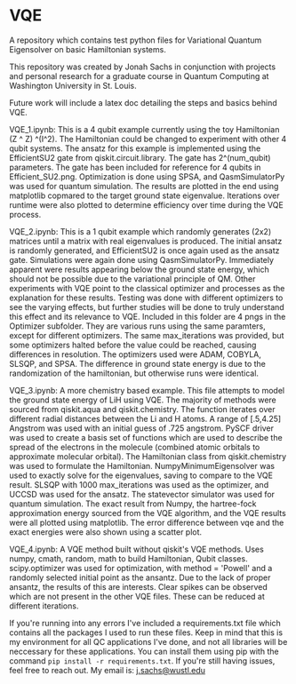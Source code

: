 # VQE
A repository which contains test python files for Variational Quantum Eigensolver on basic Hamiltonian systems. 

This repository was created by Jonah Sachs in conjunction with projects and personal research for a graduate course in Quantum Computing at Washington University in St. Louis.

Future work will include a latex doc detailing the steps and basics behind VQE.


VQE_1.ipynb:
This is a 4 qubit example currently using the toy Hamiltonian (Z ^ Z) ^(I^2). The Hamiltonian could be changed to experiment with other 4 qubit systems. The ansatz for this example is implemented using the EfficientSU2 gate from qiskit.circuit.library. The gate has 2^(num_qubit) parameters. The gate has been included for reference for 4 qubits in Efficient_SU2.png. Optimization is done using SPSA, and QasmSimulatorPy was used for quantum simulation. The results are plotted in the end using matplotlib copmared to the target ground state eigenvalue. Iterations over runtime were also plotted to determine efficiency over time during the VQE process.



VQE_2.ipynb:
This is a 1 qubit example which randomly generates (2x2) matrices until a matrix with real eigenvalues is produced. The initial ansatz is randomly generated, and EfficientSU2 is once again used as the ansatz gate. Simulations were again done using QasmSimulatorPy. Immediately apparent were results appearing below the ground state energy, which should not be possible due to the variational principle of QM. Other experiments with VQE point to the classical optimizer and processes as the explanation for these results. Testing was done with different optimizers to see the varying effects, but further studies will be done to truly understand this effect and its relevance to VQE. Included in this folder are 4 pngs in the Optimizer subfolder. They are various runs using the same paramters, except for different optimizers. The same max_iterations was provided, but some optimizers halted before the value could be reached, causing differences in resolution. The optimizers used were ADAM, COBYLA, SLSQP, and SPSA. The difference in ground state energy is due to the randomization of the hamiltonian, but otherwise runs were identical.



VQE_3.ipynb: 
A more chemistry based example. This file attempts to model the ground state energy of LiH using VQE. The majority of methods were sourced from qiskit.aqua and qiskit.chemistry. The function iterates over different radial distances between the Li and H atoms. A range of [.5,4.25] Angstrom was used with an initial guess of .725 angstrom. PySCF driver was used to create a basis set of functions which are used to describe the spread of the electrons in the molecule (combined atomic orbitals to approximate molecular orbital). The Hamiltonian class from qiskit.chemistry was used to formulate the Hamiltonian. NumpyMinimumEigensolver was used to exactly solve for the eigenvalues, saving to compare to the VQE result. SLSQP with 1000 max_iterations was used as the optimizer, and UCCSD was used for the ansatz. The statevector simulator was used for quantum simulation. The exact result from Numpy, the hartree-fock approximation energy sourced from the VQE algorithm, and the VQE results were all plotted using matplotlib. The error difference between vqe and the exact energies were also shown using a scatter plot.



VQE_4.ipynb:
A VQE method built without qiskit's VQE methods. Uses numpy, cmath, random, math to build Hamiltonian, Qubit classes. scipy.optimizer was used for optimization, with method = 'Powell' and a randomly selected initial point as the ansantz. Due to the lack of proper ansantz, the results of this are interests. Clear spikes can be observed which are not present in the other VQE files. These can be reduced at different iterations.  


If you're running into any errors I've included a requirements.txt file which contains all the packages I used to run these files. Keep in mind that this is my environment for all QC applications I've done, and not all libraries will be neccessary for these applications. You can install them using pip with the command `pip install -r requirements.txt`. If you're still having issues, feel free to reach out. My email is:
j.sachs@wustl.edu





